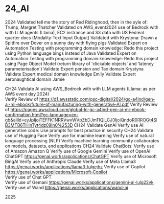 # 24_AI

2024
Validated tell me the story of Red Ridinghood, then in the syle of: Trump, Margret Thatcher 
Validated on AWS_event2024 use of Bedrock with with LLM agents (Llama), EC2 instrance and S3 data with US Fedreal quarter docs (Modality-Text Input Output)
Validated with Krystyna: Drawn a Spitfire over Dover on a sunny day with flying pigs
Validated Expert on Automation Testing with programming domain knowledge: Redo this project using Python language bings instead of Java
Validated Expert on Automation Testing with programming domain knowledge: Redo this project using Page Object Model (return library of 'clickable objects' and 'latency parameterisation')
Validate Expert pension and Tax domain Krystyna
Validate Expert medical domain knowledge Emily
Validate Expert aeronaughtical domain Jamie

CH24 Validate AI using AWS_Bedrock with with LLM agents (Llama: as per AWS event day 2024)	
						 Verify Review of https://d1.awsstatic.com/psc-digital/2024/gc-a4ind/gen-ai-mi-ebook/future-of-manufacturing-with-generative-AI.pdf
						 Verify Review of https://pages.awscloud.com/global-ln-gc-a4ind-gen-ai-mi-ebook-confirmation.html?gc-language=en-gb&aliId=eyJpIjoiTEFFK1NRRVwvWVpZbDJmTlQiLCJ0IjoiQndoR0RROGt4SlB3MTB6THlnTyt4dz09In0%253D
CH24 Validate GenAI
 							Verify use AI generative code:
							Use prompts for best practice in security
CH24 Validate use of Hugging Face
							Verify use for machine learning
							Verify use of natural language processing (NLP)
						  Verify machine learning community collaborates on models, datasets, and applications
CH24 Validate ChatBots:
							Verify use of Amazon  	Amazon Q
							Verify use of Google 		Gemini
							Verify use of OpenAI 		ChatGPT				 	https://genai.works/applications/ChatGPT
							Verify use of Microsoft BingAI
							Verify use of Anthropic Claude
							Verify use of	Meta 			Llama3         	https://genai.works/applications/llama3-lulgejhz
							Verify use of	Copilot 					 			 	https://genai.works/applications/Microsoft-Copilot	
							Verify use of Chat GPT 			
							Verify use of Gemani										https://genai.works/applications/gemini-ai-lulg22vk
							Verify use of Wand    									https://genai.works/applications/wand-ai

2025

